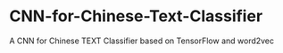 # CNN-for-Chinese-Text-Classifier
A CNN for Chinese TEXT Classifier based on TensorFlow and word2vec
